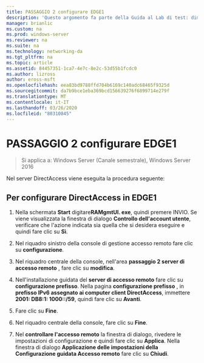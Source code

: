 ```yaml
---
title: PASSAGGIO 2 configurare EDGE1
description: 'Questo argomento fa parte della Guida al Lab di test: dimostrazione di DirectAccess in un cluster con bilanciamento carico di servizio di Windows per Windows Server 2016'
manager: brianlic
ms.custom: na
ms.prod: windows-server
ms.reviewer: na
ms.suite: na
ms.technology: networking-da
ms.tgt_pltfrm: na
ms.topic: article
ms.assetid: 84457351-1ca7-4e7c-8e2c-53d55b1fcdc0
ms.author: lizross
author: eross-msft
ms.openlocfilehash: eea83bd9788ffd704b6169c140adc68465f9325d
ms.sourcegitcommit: da7b9bce1eba369bcd156639276f6899714e279f
ms.translationtype: MT
ms.contentlocale: it-IT
ms.lasthandoff: 03/26/2020
ms.locfileid: "80310845"
---
```

# <a name="step-2-configure-edge1"></a>PASSAGGIO 2 configurare EDGE1

>Si applica a: Windows Server (Canale semestrale), Windows Server 2016

Nel server DirectAccess viene eseguita la procedura seguente:

## <a name="to-configure-directaccess-on-edge1"></a>Per configurare DirectAccess in EDGE1
  
1.  Nella schermata **Start** digitare**RAMgmtUI. exe**, quindi premere INVIO. Se viene visualizzata la finestra di dialogo **Controllo dell'account utente**, verificare che l'azione indicata sia quella che si desidera eseguire e quindi fare clic su **Sì**.  
  
2.  Nel riquadro sinistro della console di gestione accesso remoto fare clic su **configurazione**.  
  
3.  Nel riquadro centrale della console, nell'area **passaggio 2 server di accesso remoto** , fare clic su **modifica**.  
  
4.  Nell'installazione guidata del **server di accesso remoto** fare clic su **configurazione prefisso**. Nella pagina **configurazione prefisso** , in **prefisso IPv6 assegnato ai computer client DirectAccess**, immettere **2001: DB8:1: 1000::/59**, quindi fare clic su **Avanti**.  
  
5.  Fare clic su **Fine**.  
  
6.  Nel riquadro centrale della console, fare clic su **Fine**.  
  
7.  Nel **controllare l'accesso remoto** la finestra di dialogo, rivedere le impostazioni di configurazione e quindi fare clic su **Applica**. Nella finestra di dialogo **Applicazione delle impostazioni della Configurazione guidata Accesso remoto** fare clic su **Chiudi**.
